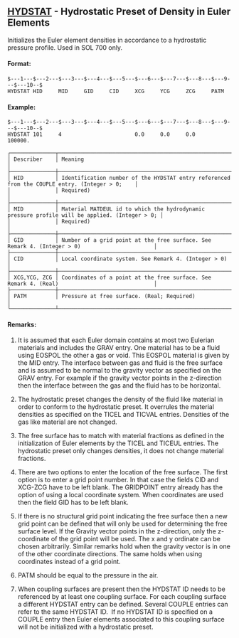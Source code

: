 ## [HYDSTAT](https://help.hexagonmi.com/bundle/MSC_Nastran_2022.4/page/Nastran_Combined_Book/qrg/bulkfgil/TOC.HYDSTAT.xhtml) - Hydrostatic Preset of Density in Euler Elements

Initializes the Euler element densities in accordance to a hydrostatic pressure profile. Used in SOL 700 only.

#### Format:

```nastran
$---1---$---2---$---3---$---4---$---5---$---6---$---7---$---8---$---9---$---10--$
HYDSTAT HID     MID     GID     CID     XCG     YCG     ZCG     PATM            
```
#### Example:

```nastran
$---1---$---2---$---3---$---4---$---5---$---6---$---7---$---8---$---9---$---10--$
HYDSTAT 101     4                       0.0     0.0     0.0     100000.         
```
```text
┌──────────────┬───────────────────────────────────────────────────────────────────────────────────────────────┐
│ Describer    │ Meaning                                                                                       │
├──────────────┼───────────────────────────────────────────────────────────────────────────────────────────────┤
│ HID          │ Identification number of the HYDSTAT entry referenced from the COUPLE entry. (Integer > 0;    │
│              │ Required)                                                                                     │
├──────────────┼───────────────────────────────────────────────────────────────────────────────────────────────┤
│ MID          │ Material MATDEUL id to which the hydrodynamic pressure profile will be applied. (Integer > 0; │
│              │ Required)                                                                                     │
├──────────────┼───────────────────────────────────────────────────────────────────────────────────────────────┤
│ GID          │ Number of a grid point at the free surface. See Remark 4. (Integer > 0)                       │
├──────────────┼───────────────────────────────────────────────────────────────────────────────────────────────┤
│ CID          │ Local coordinate system. See Remark 4. (Integer > 0)                                          │
├──────────────┼───────────────────────────────────────────────────────────────────────────────────────────────┤
│ XCG,YCG, ZCG │ Coordinates of a point at the free surface. See Remark 4. (Real)                              │
├──────────────┼───────────────────────────────────────────────────────────────────────────────────────────────┤
│ PATM         │ Pressure at free surface. (Real; Required)                                                    │
└──────────────┴───────────────────────────────────────────────────────────────────────────────────────────────┘
```
#### Remarks:

1. It is assumed that each Euler domain contains at most two Eulerian materials and includes the GRAV entry. One material has to be a fluid using EOSPOL the other a gas or void. This EOSPOL material is given by the MID entry. The interface between gas and fluid is the free surface and is assumed to be normal to the gravity vector as specified on the GRAV entry. For example if the gravity vector points in the z-direction then the interface between the gas and the fluid has to be horizontal.  

2. The hydrostatic preset changes the density of the fluid like material in order to conform to the hydrostatic preset. It overrules the material densities as specified on the TICEL and TICVAL entries. Densities of the gas like material are not changed.

3. The free surface has to match with material fractions as defined in the initialization of Euler elements by the TICEL and TICEUL entries. The hydrostatic preset only changes densities, it does not change material fractions.

4. There are two options to enter the location of the free surface. The first option is to enter a grid point number. In that case the fields CID and XCG-ZCG have to be left blank. The GRIDPOINT entry already has the option of using a local coordinate system. When coordinates are used then the field GID has to be left blank.

5. If there is no structural grid point indicating the free surface then a new grid point can be defined that will only be used for determining the free surface level. If the Gravity vector points in the z-direction, only the z-coordinate of the grid point will be used. The x and y ordinate can be chosen arbitrarily. Similar remarks hold when the gravity vector is in one of the other coordinate directions. The same holds when using coordinates instead of a grid point.

6. PATM should be equal to the pressure in the air.

7. When coupling surfaces are present then the HYDSTAT ID needs to be referenced by at least one coupling surface. For each coupling surface a different HYDSTAT entry can be defined. Several COUPLE entries can refer to the same HYDSTAT ID.  If no HYDSTAT ID is specified on a COUPLE entry then Euler elements associated to this coupling surface will not be initialized with a hydrostatic preset.

